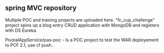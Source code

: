 ## spring MVC repository

Multiple POC and training projects are uploaded here. "fc_cup_challenge" project spins up a blog entry CRUD application with MongoDB and registers with DS Eureka.

PivotalAppService/pas-poc - Is a POC project to test the WAR deployement to PCF 2.1, use cf push..
